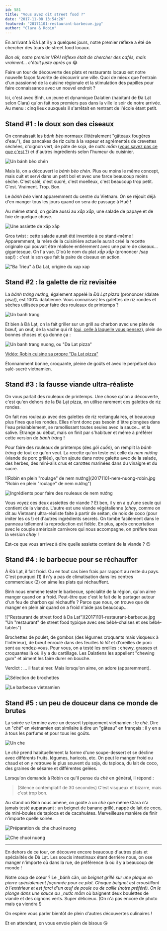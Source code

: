 ```yaml
---
id: 581
title: "Vous avez dit street food ?"
date: "2017-11-08 13:54:26"
featured: "20171101-restaurant-barbecue.jpg"
author: "Clara & Robin"
---
```


En arrivant à Đà Lạt il y a quelques jours, notre premier réflexe a été de
chercher des tours de street food locaux.

_Bon ok, notre premier VRAI réflexe était de chercher des cafés, mais
vraiment... c'était juste après ça_ 😂

Faire un tour de découverte des plats et restaurants locaux est notre nouvelle
façon favorite de découvrir une ville. Quoi de mieux que l'entrain d'un
passionné de la cuisine régionale et la stimulation des papilles pour faire
connaissance avec un nouvel endroit ?

Ici, c'est avec Bình, un jeune et dynamique Dalatien (habitant de Đà Lạt selon
Clara) qu'on fait nos premiers pas dans la ville le soir de notre arrivée. Au
menu : cinq lieux auxquels il s'arrêtait en rentrant de l'école étant petit.

## Stand #1 : le doux son des ciseaux

On connaissait les _bánh bèo_ normaux (littéralement "gâteaux fougères d'eau"),
des pancakes de riz cuits à la vapeur et agrémentés de crevettes séchées,
d'oignon vert, de pâte de soja, de _nước mắm_
([vous savez pas ce que c'est ?](https://eaudepoisson.com/a-propos/)) et
d'autres ingrédients selon l'humeur du cuisinier.

![Un bánh bèo chén](20171101-banh-beo.jpg "Un bánh bèo chén")

Mais là, on a découvert le _bánh bèo chén._ Plus ou moins le même concept, mais
cuit et servi dans un petit bol et avec une farce beaucoup moins sèche. C'est
salé, c'est sucré, c'est moelleux, c'est beaucoup trop petit. C'est. Vraiment.
Trop. Bon.

Le _bánh bèo_ vient apparemment du centre du Vietnam. On se réjouit déjà d'en
manger tous les jours quand on sera de passage à Huế !

Au même stand, on goûte aussi au _xắp xắp_, une salade de papaye et de foie de
quelque chose.

![Une assiette de xắp xắp](20171101-xap-xap.jpg "Une assiette de xắp xắp")

Gros twist : cette salade aurait été inventée à ce stand-même ! Apparemment, la
mère de la cuisinière actuelle aurait créé la recette originale qui pouvait être
réalisée entièrement avec une paire de ciseaux... gigantesque. On l'a vue. D'où
le nom du plat _xắp xắp_ (prononcer /sap sap/) : c'est le son que fait la paire
de ciseaux en action.

!["Ba Trieu" à Da Lat, origine du xap xap](20171101-restaurant-ba-trieu.jpg "Le stand original du xắp xắp (d'après notre guide)")

## Stand #2 : la galette de riz revisitée

La _bánh tráng nướng_, également appelé la _Đà Lạt pizza_ (prononcer /dalate
pisa/), est 100% dalatienne. Vous connaissez les galettes de riz rondes et
sèches utilisées pour faire des rouleaux de printemps ?

![Un banh trang](20171101-banh-trang.jpg "Un bánh tráng comme on en a l'habitude (comme certains en ont l'habitude, précise Robin)")

Et bien à Đà Lạt, on la fait griller sur un grill au charbon avec une pâte de
bœuf, un œuf, de la vache qui rit
([oui, celle à laquelle vous pensez](https://fr.wikipedia.org/wiki/La_vache_qui_rit)),
plein de bonnes choses et ça donne ça :

![Un banh trang nuong, ou "Da Lat pizza"](20171101-dalat-pizza.jpg)

[Vidéo: Robin cuisine sa propre "Da Lat pizza"](https://www.youtube.com/watch?v=_nSSYFtsY1E)

Étonnamment bonne, croquante, pleine de goûts et avec le perpétuel duo
salé-sucré vietnamien.

## Stand #3 : la fausse viande ultra-réaliste

On vous parlait des rouleaux de printemps. Une chose qu'on a découverte, c'est
qu'en dehors de la Đà Lạt pizza, on utilise rarement ces galettes de riz rondes.

On fait nos rouleaux avec des galettes de riz rectangulaires, et beaucoup plus
fines que les rondes. Elles n'ont donc pas besoin d'être plongées dans l'eau
préalablement, se ramollissant toutes seules avec la sauce... et la salive.
Étrange au début, mais on finit par s'habituer et même à préférer cette version
de *bánh tráng* !

Pour faire des rouleaux de printemps (des _gỏi cuốn_), on remplit la _bánh
tráng_ de tout ce qu'on veut. La recette qu'on teste est celle du _nem nướng_
(viande de porc grillée), qu'on ajoute dans notre galette avec de la salade, des
herbes, des mini-ails crus et carottes marinées dans du vinaigre et du sucre.

![Robin en plein "roulage" de nem nướng](20171101-nem-nuong-robin.jpg "Robin en
plein "roulage" de nem nướng")

![Ingrédients pour faire des rouleaux de nem nướng](20171101-nem-nuong.jpg "Ingrédients pour faire des rouleaux de nem nướng")

Vous voyez ces deux assiettes de viande ? Et ben, il y en a qu'une seule qui
contient de la viande. L'autre est une viande végétalienne (_chay_, comme on dit
au Vietnam) ultra-réaliste faite à partir de seitan, de noix de coco (pour
imiter les os !) et d'autres ingrédients secrets. On tombe facilement dans le
panneau tellement la reproduction est fidèle. En plus, après concertation avec
le couple américain carnivore qui nous accompagne, on préfère tous la version
*chay* !

Est-ce que vous arrivez à dire quelle assiette contient de la viande ? 😉

## Stand #4 : le barbecue pour se réchauffer

À Đà Lạt, il fait froid. Ou en tout cas bien frais par rapport au reste du pays.
C'est pourquoi (1) il n'y a pas de climatisation dans les centres commerciaux
(2) on aime les plats qui réchauffent.

Bình nous emmène tester le barbecue, spécialité de la région, qu'on aime manger
quand on a froid. Peut-être que c'est le fait de le partager autour d'un feu de
charbon qui réchauffe ? Parce que nous, on trouve que de manger en plein air
quand on a froid n'aide pas beaucoup...

!["Restaurant de street food à Da Lat"](20171101-restaurant-barbecue.jpg "Un
"restaurant" de street food typique avec ses bébé-chaises et ses bébé-tables")

Brochettes de poulet, de gombos (des légumes croquants mais visqueux à
l'intérieur), de bœuf enroulé dans des feuilles _lá lốt_ et d'oreilles de porc
sont au rendez-vous. Pour vous, on a testé les oreilles : chewy, grasses et
croquantes là où il y a du cartillage. Les Dalatiens les appellent "chewing gum"
et aiment les faire durer en bouche.

Verdict : ... il faut aimer. Mais lorsqu'on aime, on adore (apparemment).

![Sélection de brochettes](20171101-stand-barbecue.jpg "Grand choix de brochettes")

![Le barbecue vietnamien](20171101-barbecue.jpg "De gauche à droite : gombos, 2 x bœuf enroulé dans des feuilles lá lốt, poulet_")

## Stand #5 : un peu de douceur dans ce monde de brutes

La soirée se termine avec un dessert typiquement vietnamien : le _chè_. Dire un
"_chè_" en vietnamien est similaire à dire un "gâteau" en français : il y en a à
tous les parfums et pour tous les goûts.

![Un che](20171101-che.jpg)

Le _chè_ prend habituellement la forme d'une soupe-dessert et se décline avec
différents fruits, légumes, haricots, etc. On peut le manger froid ou chaud et
on y retrouve le plus souvent du soja, du tapioca, du lait de coco, des graines
de sésame et différentes gelées.

Lorsqu'on demande à Robin ce qu'il pense du _chè_ en général, il répond :

> (Silence contemplatif de 30 secondes) C'est visqueux et bizarre, mais c'est
> trop bon.

Au stand où Bình nous amène, on goûte à un _chè_ que même Clara n'a jamais testé
auparavant : un beignet de banane grillé, nappé de lait de coco, de mini-boules
de tapioca et de cacahuètes. Merveilleuse manière de finir n'importe quelle
soirée.

![Préparation du che chuoi nuong](20171101-restaurant-che.jpg "Le monsieur qui grille les beignets de banane avec une objet non-identifié dans la main")

![Che chuoi nuong](20171101-che-chuoi-nuong.jpg "Le fameux chè au beignet de banane")

---

En dehors de ce tour, on découvre encore beaucoup d'autres plats et spécialités
de Đà Lạt. Les soucis intestinaux étant derrière nous, on ose manger n'importe
où dans la rue, de préférence là où il y a beaucoup de monde !

Notre coup de cœur ? Le _bánh căn, _un beignet grillé sur une plaque en pierre
spécialement façonnée pour ce plat. Chaque beignet est croustillant à
l'extérieur et est farci d'un œuf de poule ou de caille (notre préféré). On le
plonge dans une sauce au \_nước mắm_ où baignent deux boulettes de viande et des
oignons verts. Super délicieux. (On n'a pas encore de photo mais ça viendra !)

On espère vous parler bientôt de plein d'autres découvertes culinaires !

Et en attendant, on vous envoie plein de bisous 😘
